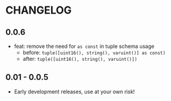 # CHANGELOG

## 0.0.6

- feat: remove the need for `as const` in tuple schema usage
    - before: `tuple([uint16(), string(), varuint()] as const)`
    - after:  `tuple([uint16(), string(), varuint()])`

## 0.01 - 0.0.5

- Early development releases, use at your own risk!